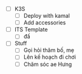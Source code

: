 - [ ] K3S
	- [ ] Deploy with kamal
	- [ ] Add accessories
- [ ] ITS Template
	- [ ] đấ
- [ ] Stuff
	- [ ] Gọi hỏi thăm bố, mẹ
	- [ ] Lên kế hoạch đi chơi
	- [ ] Chăm sóc ae Hưng